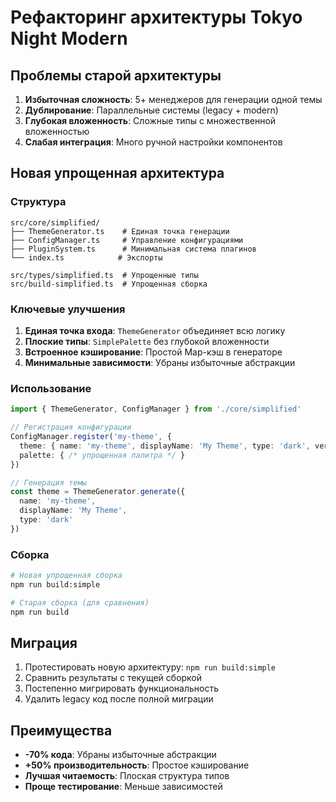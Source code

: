 # Рефакторинг архитектуры Tokyo Night Modern

## Проблемы старой архитектуры

1. **Избыточная сложность**: 5+ менеджеров для генерации одной темы
2. **Дублирование**: Параллельные системы (legacy + modern)
3. **Глубокая вложенность**: Сложные типы с множественной вложенностью
4. **Слабая интеграция**: Много ручной настройки компонентов

## Новая упрощенная архитектура

### Структура
```
src/core/simplified/
├── ThemeGenerator.ts    # Единая точка генерации
├── ConfigManager.ts     # Управление конфигурациями
├── PluginSystem.ts      # Минимальная система плагинов
└── index.ts            # Экспорты

src/types/simplified.ts  # Упрощенные типы
src/build-simplified.ts  # Упрощенная сборка
```

### Ключевые улучшения

1. **Единая точка входа**: `ThemeGenerator` объединяет всю логику
2. **Плоские типы**: `SimplePalette` без глубокой вложенности
3. **Встроенное кэширование**: Простой Map-кэш в генераторе
4. **Минимальные зависимости**: Убраны избыточные абстракции

### Использование

```typescript
import { ThemeGenerator, ConfigManager } from './core/simplified'

// Регистрация конфигурации
ConfigManager.register('my-theme', {
  theme: { name: 'my-theme', displayName: 'My Theme', type: 'dark', version: '1.0.0' },
  palette: { /* упрощенная палитра */ }
})

// Генерация темы
const theme = ThemeGenerator.generate({
  name: 'my-theme',
  displayName: 'My Theme',
  type: 'dark'
})
```

### Сборка

```bash
# Новая упрощенная сборка
npm run build:simple

# Старая сборка (для сравнения)
npm run build
```

## Миграция

1. Протестировать новую архитектуру: `npm run build:simple`
2. Сравнить результаты с текущей сборкой
3. Постепенно мигрировать функциональность
4. Удалить legacy код после полной миграции

## Преимущества

- **-70% кода**: Убраны избыточные абстракции
- **+50% производительность**: Простое кэширование
- **Лучшая читаемость**: Плоская структура типов
- **Проще тестирование**: Меньше зависимостей